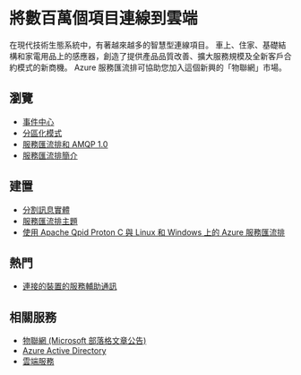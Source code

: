 <properties 
    pageTitle="將數百萬個項目連接到雲端 | Microsoft Azure" 
    description="了解如何使用 Microsoft Azure 將數百萬個項目連接到雲端。" 
    services="service-bus,event-hubs" 
    documentationCenter=".net" 
    authors="sethmanheim" 
    manager="timlt" 
    editor=""/>

<tags 
    ms.service="service-bus" 
    ms.workload="tbd" 
    ms.tgt_pltfrm="na" 
    ms.devlang="multiple" 
    ms.topic="article" 
    ms.date="10/06/2015" 
    ms.author="sethm"/>


# 將數百萬個項目連線到雲端

在現代技術生態系統中，有著越來越多的智慧型連線項目。 車上、住家、基礎結構和家電用品上的感應器，創造了提供產品品質改善、擴大服務規模及全新客戶合約模式的新商機。 Azure 服務匯流排可協助您加入這個新興的「物聯網」市場。

## 瀏覽

- [事件中心](event-hubs-overview.md)
- [分區化模式](http://msdn.microsoft.com/library/dn589797.aspx)
- [服務匯流排和 AMQP 1.0](service-bus-amqp-overview.md)
- [服務匯流排簡介](http://azure.microsoft.com/services/service-bus/)

## 建置

- [分割訊息實體](service-bus-partitioning.md)
- [服務匯流排主題](service-bus-dotnet-how-to-use-topics-subscriptions.md)
- [使用 Apache Qpid Proton C 與 Linux 和 Windows 上的 Azure 服務匯流排](http://msdn.microsoft.com/library/dn235560.aspx)

## 熱門

- [連接的裝置的服務輔助通訊](http://blogs.msdn.com/b/clemensv/archive/2014/02/10/service-assisted-communication-for-connected-devices.aspx)

## 相關服務

- [物聯網 (Microsoft 部落格文章公告)](http://blogs.microsoft.com/iot/2015/03/16/microsoft-announces-azure-iot-suite)
- [Azure Active Directory](http://azure.microsoft.com/services/active-directory/)
- [雲端服務](http://azure.microsoft.com/services/cloud-services/)





